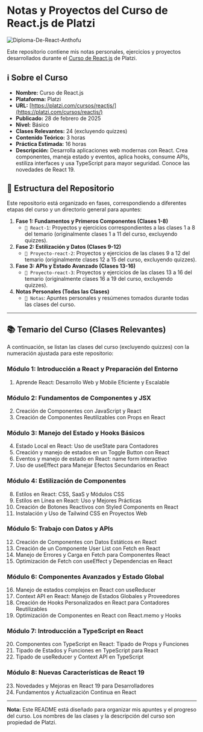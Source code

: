 # Notas y Proyectos del Curso de React.js de Platzi

![Diploma-De-React-Anthofu](https://github.com/user-attachments/assets/fd018c5a-7d52-4415-a911-517174761cde)


Este repositorio contiene mis notas personales, ejercicios y proyectos desarrollados durante el [Curso de React.js](https://platzi.com/cursos/reactjs/) de Platzi.

## ℹ️ Sobre el Curso

*   **Nombre:** Curso de React.js
*   **Plataforma:** Platzi
*   **URL:** [https://platzi.com/cursos/reactjs/](https://platzi.com/cursos/reactjs/)
*   **Publicado:** 28 de febrero de 2025
*   **Nivel:** Básico
*   **Clases Relevantes:** 24 (excluyendo quizzes)
*   **Contenido Teórico:** 3 horas
*   **Práctica Estimada:** 16 horas
*   **Descripción:** Desarrolla aplicaciones web modernas con React. Crea componentes, maneja estado y eventos, aplica hooks, consume APIs, estiliza interfaces y usa TypeScript para mayor seguridad. Conoce las novedades de React 19.

## 📂 Estructura del Repositorio

Este repositorio está organizado en fases, correspondiendo a diferentes etapas del curso y un directorio general para apuntes:

1.  **Fase 1: Fundamentos y Primeros Componentes (Clases 1-8)**
    *   `📁 React-1`: Proyectos y ejercicios correspondientes a las clases 1 a 8 del temario (originalmente clases 1 a 11 del curso, excluyendo quizzes).
2.  **Fase 2: Estilización y Datos (Clases 9-12)**
    *   `📁 Proyecto-react-2`: Proyectos y ejercicios de las clases 9 a 12 del temario (originalmente clases 12 a 15 del curso, excluyendo quizzes).
3.  **Fase 3: APIs y Estado Avanzado (Clases 13-16)**
    *   `📁 Proyecto-react-3`: Proyectos y ejercicios de las clases 13 a 16 del temario (originalmente clases 16 a 19 del curso, excluyendo quizzes).
4.  **Notas Personales (Todas las Clases)**
    *   `📁 Notas`: Apuntes personales y resúmenes tomados durante todas las clases del curso.

---

## 📚 Temario del Curso (Clases Relevantes)

A continuación, se listan las clases del curso (excluyendo quizzes) con la numeración ajustada para este repositorio:

### Módulo 1: Introducción a React y Preparación del Entorno
1.  Aprende React: Desarrollo Web y Mobile Eficiente y Escalable

### Módulo 2: Fundamentos de Componentes y JSX
2.  Creación de Componentes con JavaScript y React
3.  Creación de Componentes Reutilizables con Props en React

### Módulo 3: Manejo del Estado y Hooks Básicos
4.  Estado Local en React: Uso de useState para Contadores
5.  Creación y manejo de estados en un Toggle Button con React
6.  Eventos y manejo de estado en React: name form interactivo
7.  Uso de useEffect para Manejar Efectos Secundarios en React

### Módulo 4: Estilización de Componentes
8.  Estilos en React: CSS, SaaS y Módulos CSS
9.  Estilos en Línea en React: Uso y Mejores Prácticas
10. Creación de Botones Reactivos con Styled Components en React
11. Instalación y Uso de Tailwind CSS en Proyectos Web

### Módulo 5: Trabajo con Datos y APIs
12. Creación de Componentes con Datos Estáticos en React
13. Creación de un Componente User List con Fetch en React
14. Manejo de Errores y Carga en Fetch para Componentes React
15. Optimización de Fetch con useEffect y Dependencias en React

### Módulo 6: Componentes Avanzados y Estado Global
16. Manejo de estados complejos en React con useReducer
17. Context API en React: Manejo de Estados Globales y Proveedores
18. Creación de Hooks Personalizados en React para Contadores Reutilizables
19. Optimización de Componentes en React con React.memo y Hooks

### Módulo 7: Introducción a TypeScript en React
20. Componentes con TypeScript en React: Tipado de Props y Funciones
21. Tipado de Estados y Funciones en TypeScript para React
22. Tipado de useReducer y Context API en TypeScript

### Módulo 8: Nuevas Características de React 19
23. Novedades y Mejoras en React 19 para Desarrolladores
24. Fundamentos y Actualización Continua en React

---

**Nota:** Este README está diseñado para organizar mis apuntes y el progreso del curso. Los nombres de las clases y la descripción del curso son propiedad de Platzi.
